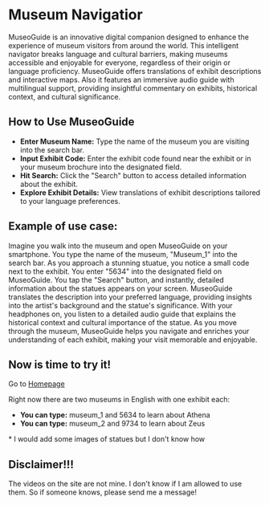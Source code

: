 # Museum Navigatior
<p>MuseoGuide is an innovative digital companion designed to enhance the experience of museum visitors from around the world. This intelligent navigator breaks language and cultural barriers, making museums accessible and enjoyable for everyone, regardless of their origin or language proficiency. MuseoGuide offers translations of exhibit descriptions and interactive maps. Also it features an immersive audio guide with multilingual support, providing insightful commentary on exhibits, historical context, and cultural significance.</p>
<h2>How to Use MuseoGuide</h2>
<ul>
    <li><strong>Enter Museum Name:</strong> Type the name of the museum you are visiting into the search bar.</li>
    <li><strong>Input Exhibit Code:</strong> Enter the exhibit code found near the exhibit or in your museum brochure into the designated field.</li>
    <li><strong>Hit Search:</strong> Click the "Search" button to access detailed information about the exhibit.</li>
    <li><strong>Explore Exhibit Details:</strong> View translations of exhibit descriptions tailored to your language preferences.</li>
</ul>

<h2>Example of use case:</h2>
<p>Imagine you walk into the museum and open MuseoGuide on your smartphone. You type the name of the museum, "Museum_1" into the search bar. As you approach a stunning stuatue, you notice a small code next to the exhibit. You enter "5634" into the designated field on MuseoGuide. You tap the "Search" button, and instantly, detailed information about the statues appears on your screen. MuseoGuide translates the description into your preferred language, providing insights into the artist's background and the statue's significance. With your headphones on, you listen to a detailed audio guide that explains the historical context and cultural importance of the statue. As you move through the museum, MuseoGuide helps you navigate and enriches your understanding of each exhibit, making your visit memorable and enjoyable.</p>

<h2>Now is time to try it!</h2>
<p>Go to <a href="https://geovaz09.github.io/museum_navigatior/" >Homepage</a></p>
Right now there are two museums in English with one exhibit each:
<ul>
  <li><strong>You can type:</strong> museum_1 and 5634 to learn about Athena</li>
  <li><strong>You can type:</strong> museum_2 and 9734 to learn about Zeus</li>
</ul>
<p>* I would add some images of statues but I don't know how</p>

<h2>Disclaimer!!!</h2>
<p>The videos on the site are not mine. I don't know if I am allowed to use them. So if someone knows, please send me a message!</p>
